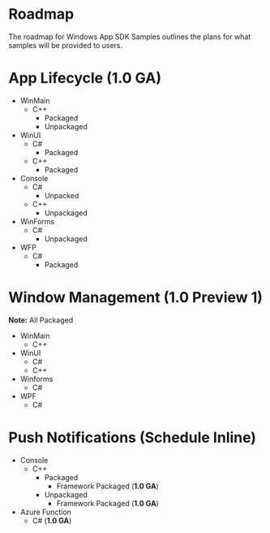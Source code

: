 # Roadmap

The roadmap for Windows App SDK Samples outlines the plans for what samples will be provided to users.


# App Lifecycle (1.0 GA)

* WinMain
    * C++
        * Packaged
        * Unpackaged
* WinUI
    * C#
        * Packaged
    * C++
        * Packaged
* Console
    * C#
        * Unpacked
    * C++
        * Unpackaged
* WinForms
    * C#
        * Unpackaged
* WFP
    * C#
        * Packaged

# Window Management (1.0 Preview 1)
**Note:** All Packaged

* WinMain
    * C++
* WinUI
    * C#
    * C++
* Winforms
    * C#
* WPF
    * C#

# Push Notifications (Schedule Inline)
* Console
    * C++
        * Packaged
            * Framework Packaged (**1.0 GA**)
        * Unpackaged
            * Framework Packaged (**1.0 GA**)
* Azure Function            
    * C# (**1.0 GA**)
   



























